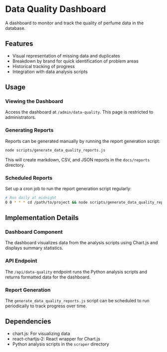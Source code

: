 # Data Quality Dashboard

A dashboard to monitor and track the quality of perfume data in the database.

## Features

- Visual representation of missing data and duplicates
- Breakdown by brand for quick identification of problem areas
- Historical tracking of progress
- Integration with data analysis scripts

## Usage

### Viewing the Dashboard

Access the dashboard at `/admin/data-quality`. This page is restricted to administrators.

### Generating Reports

Reports can be generated manually by running the report generation script:

```bash
node scripts/generate_data_quality_reports.js
```

This will create markdown, CSV, and JSON reports in the `docs/reports` directory.

### Scheduled Reports

Set up a cron job to run the report generation script regularly:

```bash
# Run daily at midnight
0 0 * * * cd /path/to/project && node scripts/generate_data_quality_reports.js
```

## Implementation Details

### Dashboard Component

The dashboard visualizes data from the analysis scripts using Chart.js and displays summary statistics.

### API Endpoint

The `/api/data-quality` endpoint runs the Python analysis scripts and returns formatted data for the dashboard.

### Report Generation

The `generate_data_quality_reports.js` script can be scheduled to run periodically to track progress over time.

## Dependencies

- chart.js: For visualizing data
- react-chartjs-2: React wrapper for Chart.js
- Python analysis scripts in the `scraper` directory
